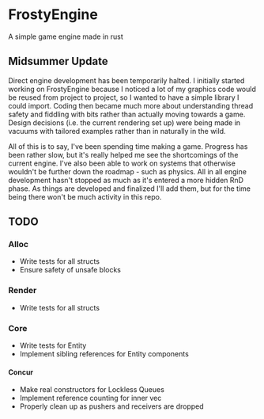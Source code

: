 # FrostyEngine
A simple game engine made in rust

## Midsummer Update
Direct engine development has been temporarily halted. I initially started working on FrostyEngine because I noticed a lot of my graphics code would be reused from project to project, so I wanted to have a simple library I could import. Coding then became much more about understanding thread safety and fiddling with bits rather than actually moving towards a game. Design decisions (i.e. the current rendering set up) were being made in vacuums with tailored examples rather than in naturally in the wild.

All of this is to say, I've been spending time making a game. Progress has been rather slow, but it's really helped me see the shortcomings of the current engine. I've also been able to work on systems that otherwise wouldn't be further down the roadmap - such as physics. All in all engine development hasn't stopped as much as it's entered a more hidden RnD phase. As things are developed and finalized I'll add them, but for the time being there won't be much activity in this repo.

## TODO
### Alloc
- Write tests for all structs
- Ensure safety of unsafe blocks
### Render
- Write tests for all structs
### Core
- Write tests for Entity
- Implement sibling references for Entity components
#### Concur
- Make real constructors for Lockless Queues
- Implement reference counting for inner vec
- Properly clean up as pushers and receivers are dropped
